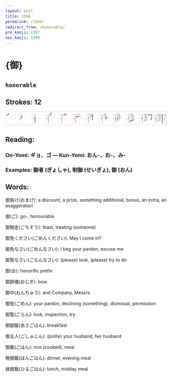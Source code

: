 ```yaml
---
layout: post
title: 1398
permalink: /1398/
redirect_from: /honorable/
pre_kanji: 1397
nex_kanji: 1399
---
```


# {御}

## `honorable`

## Strokes: 12

<div class="stroke"><img src="../images/E5BEA1.png" /></div>

## Reading:

### On-Yomi: ギョ、ゴ &mdash; Kun-Yomi: おん-、お-、み-

### Examples: 御者 (ぎょしゃ), 制御 (せいぎょ), 御 (おん)

## Words:

御負け(おまけ): a discount, a prize, something additional, bonus, an extra, an exaggeration

御(ご): go-, honourable

御馳走(ごちそう): feast, treating (someone)

御免ください(ごめんください): May I come in?

御免なさい(ごめんなさい): I beg your pardon, excuse me

御覧なさい(ごらんなさい): (please) look, (please) try to do

御(お): honorific prefix

御辞儀(おじぎ): bow

御中(おんちゅう): and Company, Messrs.

御免(ごめん): your pardon, declining (something), dismissal, permission

御覧(ごらん): look, inspection, try

朝御飯(あさごはん): breakfast

御主人(ごしゅじん): (polite) your husband, her husband

御飯(ごはん): rice (cooked), meal

晩御飯(ばんごはん): dinner, evening meal

昼御飯(ひるごはん): lunch, midday meal
